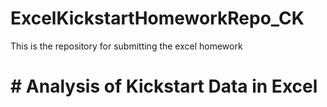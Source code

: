 # ExcelKickstartHomeworkRepo_CK
This is the repository for submitting the excel homework

# # Analysis of Kickstart Data in Excel
